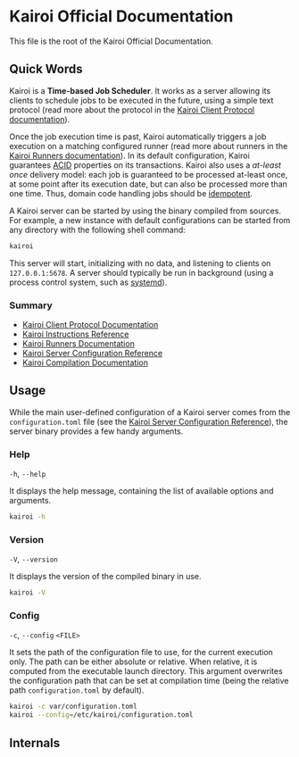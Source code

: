 # Kairoi Official Documentation

This file is the root of the Kairoi Official Documentation.

## Quick Words

Kairoi is a **Time-based Job Scheduler**. It works as a server allowing its clients to schedule jobs to be executed in the future, using a simple text protocol (read more about the protocol in the [Kairoi Client Protocol documentation](client-protocol.md)).

Once the job execution time is past, Kairoi automatically triggers a job execution on a matching configured runner (read more about runners in the [Kairoi Runners documentation](runners.md)). In its default configuration, Kairoi guarantees [ACID](https://en.wikipedia.org/wiki/ACID) properties on its transactions. Kairoi also uses a _at-least once_ delivery model: each job is guaranteed to be processed at-least once, at some point after its execution date, but can also be processed more than one time. Thus, domain code handling jobs should be [idempotent](https://en.wikipedia.org/wiki/Idempotence).

A Kairoi server can be started by using the binary compiled from sources. For example, a new instance with default configurations can be started from any directory with the following shell command:

```sh
kairoi
```

This server will start, initializing with no data, and listening to clients on `127.0.0.1:5678`. A server should typically be run in background (using a process control system, such as [systemd](https://systemd.io/)).

### Summary

- [Kairoi Client Protocol Documentation](client-protocol.md)
- [Kairoi Instructions Reference](instructions.md)
- [Kairoi Runners Documentation](runners.md)
- [Kairoi Server Configuration Reference](configuration.md)
- [Kairoi Compilation Documentation](compilation.md)

## Usage

While the main user-defined configuration of a Kairoi server comes from the `configuration.toml` file (see the [Kairoi Server Configuration Reference](configuration.md)), the server binary provides a few handy arguments.

### Help

`-h`, `--help`

It displays the help message, containing the list of available options and arguments.

```sh
kairoi -h
```

### Version

`-V`, `--version`

It displays the version of the compiled binary in use.

```sh
kairoi -V
```

### Config

`-c`, `--config` `<FILE>`

It sets the path of the configuration file to use, for the current execution only. The path can be either absolute or relative. When relative, it is computed from the executable launch directory. This argument overwrites the configuration path that can be set at compilation time (being the relative path `configuration.toml` by default).

```sh
kairoi -c var/configuration.toml
kairoi --config=/etc/kairoi/configuration.toml
```

## Internals
